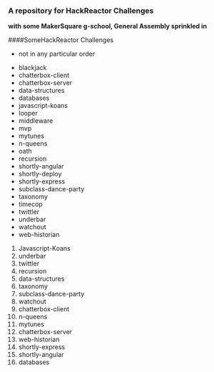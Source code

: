 ### A repository for HackReactor Challenges

**with some MakerSquare g-school, General Assembly sprinkled in**

####SomeHackReactor Challenges
* not in any particular order

- blackjack
- chatterbox-client
- chatterbox-server
- data-structures
- databases
- javascript-koans
- looper
- middleware
- mvp
- mytunes
- n-queens
- oath
- recursion
- shortly-angular
- shortly-deploy
- shortly-express
- subclass-dance-party
- taxonomy
- timecop
- twittler
- underbar
- watchout
- web-historian

1. Javascript-Koans
2. underbar
3. twittler
4. recursion
5. data-structures
6. taxonomy
7. subclass-dance-party
8. watchout
9. chatterbox-client
10. n-queens
10. mytunes
11. chatterbox-server
12. web-historian
13. shortly-express
14. shortly-angular
15. databases
